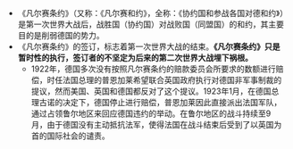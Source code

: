 - 《凡尔赛条约》（又称：《凡尔赛和约》，全称：《协约国和参战各国对德和约》）是第一次世界大战后，战胜国（协约国）对战败国（同盟国）的和约，其主要目的是削弱德国的势力。
- 《凡尔赛条约》的签订，标志着第一次世界大战的结束。**《凡尔赛条约》只是暂时性的执行，签订者的不坚定为后来的第二次世界大战埋下祸根。**
	- 1922年，德国多次没有按照凡尔赛条约的赔款委员会所要求的数额进行赔偿，时任法国总理的普恩加莱希望联合英国政府执行对德国非军事制裁的提议，然而美国、英国和德国都反对了这个提议。1923年1月，在德国总理古诺的决定下，德国停止进行赔偿，普恩加莱因此直接派出法国军队，通过占领鲁尔地区来回应德国违约的举动。在鲁尔地区的战斗持续至9月，由于德国没有主动抵抗法军，使得法国在战斗结束后受到了以英国为首的国际社会的谴责。